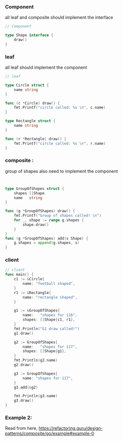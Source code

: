 ### Component
all leaf and composite should implement the interface

```go
// Component

type Shape interface {
	draw()
}
```
### leaf
all leaf should implement the component
```go
// leaf

type Circle struct {
	name string
}

func (c *Circle) draw() {
	fmt.Printf("circle called: %s \n", c.name)
}

type Rectangle struct {
	name string
}

func (r *Rectangle) draw() {
	fmt.Printf("circle called: %s \n", r.name)
}
```
### composite :
group of shapes also need to implement the component
```go


type GroupOfShapes struct {
	shapes []Shape
	name   string
}

func (g *GroupOfShapes) draw() {
	fmt.Printf("Group of shapes called! \n")
	for _, shape := range g.shapes {
		shape.draw()
	}
}
func (g *GroupOfShapes) add(s Shape) {
	g.shapes = append(g.shapes, s)
}
```
### client
```go
// client
func main() {
	c1 := &Circle{
		name: "football shaped",
	}
	r1 := &Rectangle{
		name: "rectangle shaped",
	}

	g1 := &GroupOfShapes{
		name:   "shapes for 116",
		shapes: []Shape{c1, r1},
	}
	fmt.Println("G1 draw called!")
	g1.draw()

	g2 := GroupOfShapes{
		name:   "shapes for 117",
		shapes: []Shape{g1},
	}
	fmt.Println(g2.name)
	g2.draw()

	g3 := GroupOfShapes{
		name: "shapes for 117",
	}
	g3.add(&g2)

	fmt.Println(g3.name)
	g3.draw()
}
```


### Example 2:
Read from here, https://refactoring.guru/design-patterns/composite/go/example#example-0
